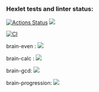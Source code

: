 ### Hexlet tests and linter status:
[![Actions Status](https://github.com/grig20051501/backend-project-lvl1/workflows/hexlet-check/badge.svg)](https://github.com/grig20051501/backend-project-lvl1/actions)
<a href="https://codeclimate.com/github/codeclimate/codeclimate/maintainability"><img src="https://api.codeclimate.com/v1/badges/a99a88d28ad37a79dbf6/maintainability" /></a>

[![CI](https://github.com/grig20051501/backend-project-lvl1/actions/workflows/blank.yml/badge.svg?branch=main)](https://github.com/grig20051501/backend-project-lvl1/actions/workflows/blank.yml)

brain-even :
<a href="https://asciinema.org/a/MSgMcm9UjMhkhouryJ9dlWoqe" target="_blank"><img src="https://asciinema.org/a/MSgMcm9UjMhkhouryJ9dlWoqe.svg" /></a>

brain-calc :
<a href="https://asciinema.org/a/QgjKnvfT3e2AjQh0pjivsRRSa" target="_blank"><img src="https://asciinema.org/a/QgjKnvfT3e2AjQh0pjivsRRSa.svg" /></a>

brain-gcd:
<a href="https://asciinema.org/a/FBsE6C5G3jOoOo2MVjSEh1yXy" target="_blank"><img src="https://asciinema.org/a/FBsE6C5G3jOoOo2MVjSEh1yXy.svg" /></a>

brain-progression:
<a href="https://asciinema.org/a/tugYSzbE3lLbyRNvy17IVzw9L" target="_blank"><img src="https://asciinema.org/a/tugYSzbE3lLbyRNvy17IVzw9L.svg" /></a>
